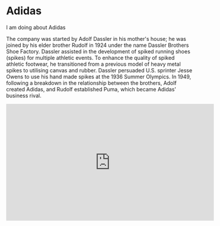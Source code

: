 # Adidas
I am doing about Adidas




    
<div class="row">
<div class="col-md-6">
<div class="Introduction">
<p>The company was started by Adolf Dassler in his mother's house; he was joined by his elder brother Rudolf in 1924 under the name Dassler Brothers Shoe Factory. Dassler assisted in the development of spiked running shoes (spikes) for multiple athletic events. To enhance the quality of spiked athletic footwear, he transitioned from a previous model of heavy metal spikes to utilising canvas and rubber. Dassler persuaded U.S. sprinter Jesse Owens to use his hand made spikes at the 1936 Summer Olympics. In 1949, following a breakdown in the relationship between the brothers, Adolf created Adidas, and Rudolf established Puma, which became Adidas' business rival.</p>
<iframe width="560" height="315" src="https://www.youtube.com/embed/s0-V1_HKNR8" frameborder="0" allow="autoplay; encrypted-media" allowfullscreen></iframe> 
    </div>    
    </div>
    </div>    